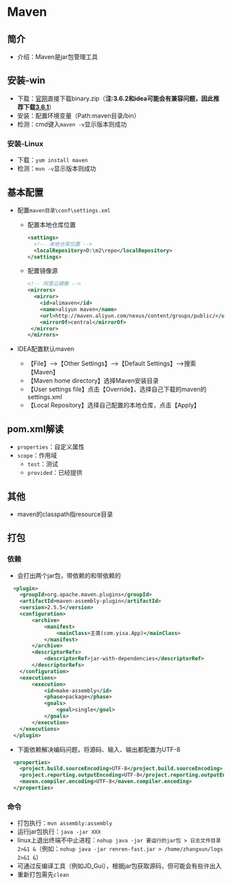 # Maven

## 简介

- 介绍：Maven是jar包管理工具

## 安装-win

- 下载：[官网](https://maven.apache.org/download.cgi)直接下载binary.zip（**注:3.6.2和idea可能会有兼容问题，因此推荐下载[3.6.1](http://apache.mirror.amaze.com.au/maven/maven-3/)**）
- 安装：配置环境变量（Path:maven目录/bin）
- 检测：cmd键入`maven -v`显示版本则成功

### 安装-Linux

- 下载：`yum install maven`
- 检测：`mvn -v`显示版本则成功

## 基本配置

- 配置`maven目录\conf\settings.xml`
  - 配置本地仓库位置

    ```xml
    <settings>
      <!-- 本地仓库位置 -->
      <localRepository>D:\m2\repo</localRepository>
    </settings>
    ```

  - 配置镜像源

    ```xml
    <!-- 阿里云镜像 -->
    <mirrors>
      <mirror>
        <id>alimaven</id>
        <name>aliyun maven</name>
        <url>http://maven.aliyun.com/nexus/content/groups/public/</url>
        <mirrorOf>central</mirrorOf>
     </mirror>
    </mirrors>
    ```

- IDEA配置默认maven
  - 【File】-->【Other Settings】-->【Default Settings】-->搜索【Maven】
  - 【Maven home directory】选择Maven安装目录
  - 【User settings file】点击【Override】，选择自己下载的maven的settings.xml
  - 【Local Repository】选择自己配置的本地仓库，点击【Apply】

## pom.xml解读

- `properties`：自定义属性
- `scope`：作用域
  - `test`：测试
  - `provided`：已经提供

## 其他

- maven的classpath指resource目录

## 打包

### 依赖

- 会打出两个jar包，带依赖的和带依赖的
  
```xml
  <plugin>
    <groupId>org.apache.maven.plugins</groupId>
    <artifactId>maven-assembly-plugin</artifactId>
    <version>2.5.5</version>
    <configuration>
        <archive>
            <manifest>
                <mainClass>主类(com.yisa.App)</mainClass>
            </manifest>
        </archive>
        <descriptorRefs>
            <descriptorRef>jar-with-dependencies</descriptorRef>
        </descriptorRefs>
    </configuration>
    <executions>
        <execution>
            <id>make-assembly</id>
            <phase>package</phase>
            <goals>
                <goal>single</goal>
            </goals>
        </execution>
    </executions>
  </plugin>
```

- 下面依赖解决编码问题，将源码、输入、输出都配置为UTF-8

```xml
  <properties>
    <project.build.sourceEncoding>UTF-8</project.build.sourceEncoding>
    <project.reporting.outputEncoding>UTF-8</project.reporting.outputEncoding>
    <maven.compiler.encoding>UTF-8</maven.compiler.encoding>
  </properties>
```

### 命令

- 打包执行：`mvn assembly:assembly`
- 运行jar包执行：`java -jar XXX`
- linux上退出终端不中止进程：`nohup java -jar 要运行的jar包 > 日志文件目录 2>&1 &`（例如：`nohup java -jar renren-fast.jar > /home/zhangxun/logs 2>&1 &`）
- 可通过反编译工具（例如JD_Gui），根据jar包获取源码，但可能会有些许出入
- 重新打包需先`clean`

